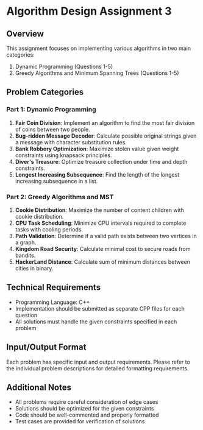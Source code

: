 # Algorithm Design Assignment 3

## Overview
This assignment focuses on implementing various algorithms in two main categories:
1. Dynamic Programming (Questions 1-5)
2. Greedy Algorithms and Minimum Spanning Trees (Questions 1-5)

## Problem Categories

### Part 1: Dynamic Programming
1. **Fair Coin Division**: Implement an algorithm to find the most fair division of coins between two people.
2. **Bug-ridden Message Decoder**: Calculate possible original strings given a message with character substitution rules.
3. **Bank Robbery Optimization**: Maximize stolen value given weight constraints using knapsack principles.
4. **Diver's Treasure**: Optimize treasure collection under time and depth constraints.
5. **Longest Increasing Subsequence**: Find the length of the longest increasing subsequence in a list.

### Part 2: Greedy Algorithms and MST
1. **Cookie Distribution**: Maximize the number of content children with cookie distribution.
2. **CPU Task Scheduling**: Minimize CPU intervals required to complete tasks with cooling periods.
3. **Path Validation**: Determine if a valid path exists between two vertices in a graph.
4. **Kingdom Road Security**: Calculate minimal cost to secure roads from bandits.
5. **HackerLand Distance**: Calculate sum of minimum distances between cities in binary.

## Technical Requirements
- Programming Language: C++
- Implementation should be submitted as separate CPP files for each question
- All solutions must handle the given constraints specified in each problem

## Input/Output Format
Each problem has specific input and output requirements. Please refer to the individual problem descriptions for detailed formatting requirements.


## Additional Notes
- All problems require careful consideration of edge cases
- Solutions should be optimized for the given constraints
- Code should be well-commented and properly formatted
- Test cases are provided for verification of solutions
